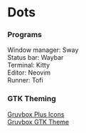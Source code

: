 # Dots

### Programs

Window manager: Sway
<br>
Status bar: Waybar
<br>
Terminal: Kitty
<br>
Editor: Neovim
<br>
Runner: Tofi

### GTK Theming

[Gruvbox Plus Icons](https://github.com/SylEleuth/gruvbox-plus-icon-pack)
<br>
[Gruvbox GTK Theme](https://github.com/Fausto-Korpsvart/Gruvbox-GTK-Theme)

